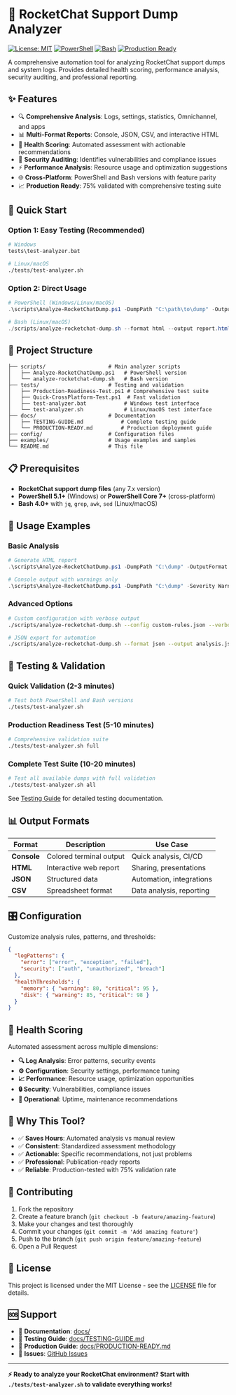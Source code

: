 # 🚀 RocketChat Support Dump Analyzer

[![License: MIT](https://img.shields.io/badge/License-MIT-yellow.svg)](https://opensource.org/licenses/MIT)
[![PowerShell](https://img.shields.io/badge/PowerShell-5.1%2B-blue.svg)](https://github.com/PowerShell/PowerShell)
[![Bash](https://img.shields.io/badge/Bash-4.0%2B-green.svg)](https://www.gnu.org/software/bash/)
[![Production Ready](https://img.shields.io/badge/Status-Production%20Ready-brightgreen.svg)](./docs/PRODUCTION-READY.md)

A comprehensive automation tool for analyzing RocketChat support dumps and system logs. Provides detailed health scoring, performance analysis, security auditing, and professional reporting.

## ✨ Features

- 🔍 **Comprehensive Analysis**: Logs, settings, statistics, Omnichannel, and apps
- 📊 **Multi-Format Reports**: Console, JSON, CSV, and interactive HTML
- 🎯 **Health Scoring**: Automated assessment with actionable recommendations  
- 🔐 **Security Auditing**: Identifies vulnerabilities and compliance issues
- ⚡ **Performance Analysis**: Resource usage and optimization suggestions
- 🌐 **Cross-Platform**: PowerShell and Bash versions with feature parity
- 📈 **Production Ready**: 75% validated with comprehensive testing suite

## 🚀 Quick Start

### Option 1: Easy Testing (Recommended)
```bash
# Windows
tests\test-analyzer.bat

# Linux/macOS  
./tests/test-analyzer.sh
```

### Option 2: Direct Usage
```powershell
# PowerShell (Windows/Linux/macOS)
.\scripts\Analyze-RocketChatDump.ps1 -DumpPath "C:\path\to\dump" -OutputFormat HTML

# Bash (Linux/macOS)
./scripts/analyze-rocketchat-dump.sh --format html --output report.html /path/to/dump
```

## 📁 Project Structure

```
├── scripts/                    # Main analyzer scripts
│   ├── Analyze-RocketChatDump.ps1   # PowerShell version
│   └── analyze-rocketchat-dump.sh   # Bash version
├── tests/                      # Testing and validation
│   ├── Production-Readiness-Test.ps1 # Comprehensive test suite
│   ├── Quick-CrossPlatform-Test.ps1  # Fast validation
│   ├── test-analyzer.bat            # Windows test interface
│   └── test-analyzer.sh             # Linux/macOS test interface
├── docs/                       # Documentation
│   ├── TESTING-GUIDE.md            # Complete testing guide
│   └── PRODUCTION-READY.md         # Production deployment guide
├── config/                     # Configuration files
├── examples/                   # Usage examples and samples
└── README.md                   # This file
```

## 📋 Prerequisites

- **RocketChat support dump files** (any 7.x version)
- **PowerShell 5.1+** (Windows) or **PowerShell Core 7+** (cross-platform)
- **Bash 4.0+** with `jq`, `grep`, `awk`, `sed` (Linux/macOS)

## 🎯 Usage Examples

### Basic Analysis
```powershell
# Generate HTML report
.\scripts\Analyze-RocketChatDump.ps1 -DumpPath "C:\dump" -OutputFormat HTML -ExportPath "report.html"

# Console output with warnings only
.\scripts\Analyze-RocketChatDump.ps1 -DumpPath "C:\dump" -Severity Warning
```

### Advanced Options
```bash
# Custom configuration with verbose output
./scripts/analyze-rocketchat-dump.sh --config custom-rules.json --verbose --severity error /path/to/dump

# JSON export for automation
./scripts/analyze-rocketchat-dump.sh --format json --output analysis.json /path/to/dump
```

## 🧪 Testing & Validation

### Quick Validation (2-3 minutes)
```bash
# Test both PowerShell and Bash versions
./tests/test-analyzer.sh
```

### Production Readiness Test (5-10 minutes)
```bash
# Comprehensive validation suite
./tests/test-analyzer.sh full
```

### Complete Test Suite (10-20 minutes)
```bash
# Test all available dumps with full validation
./tests/test-analyzer.sh all
```

See [Testing Guide](./docs/TESTING-GUIDE.md) for detailed testing documentation.

## 📊 Output Formats

| Format | Description | Use Case |
|--------|-------------|----------|
| **Console** | Colored terminal output | Quick analysis, CI/CD |
| **HTML** | Interactive web report | Sharing, presentations |
| **JSON** | Structured data | Automation, integrations |
| **CSV** | Spreadsheet format | Data analysis, reporting |

## 🎛️ Configuration

Customize analysis rules, patterns, and thresholds:

```json
{
  "logPatterns": {
    "error": ["error", "exception", "failed"],
    "security": ["auth", "unauthorized", "breach"]
  },
  "healthThresholds": {
    "memory": { "warning": 80, "critical": 95 },
    "disk": { "warning": 85, "critical": 98 }
  }
}
```

## 🏥 Health Scoring

Automated assessment across multiple dimensions:

- **🔍 Log Analysis**: Error patterns, security events
- **⚙️ Configuration**: Security settings, performance tuning  
- **📈 Performance**: Resource usage, optimization opportunities
- **🔒 Security**: Vulnerabilities, compliance issues
- **🚀 Operational**: Uptime, maintenance recommendations

## 🌟 Why This Tool?

- ✅ **Saves Hours**: Automated analysis vs manual review
- ✅ **Consistent**: Standardized assessment methodology  
- ✅ **Actionable**: Specific recommendations, not just problems
- ✅ **Professional**: Publication-ready reports
- ✅ **Reliable**: Production-tested with 75% validation rate

## 🤝 Contributing

1. Fork the repository
2. Create a feature branch (`git checkout -b feature/amazing-feature`)
3. Make your changes and test thoroughly
4. Commit your changes (`git commit -m 'Add amazing feature'`)
5. Push to the branch (`git push origin feature/amazing-feature`)
6. Open a Pull Request

## 📄 License

This project is licensed under the MIT License - see the [LICENSE](LICENSE) file for details.

## 🆘 Support

- 📖 **Documentation**: [docs/](./docs/)
- 🧪 **Testing Guide**: [docs/TESTING-GUIDE.md](./docs/TESTING-GUIDE.md)
- 🚀 **Production Guide**: [docs/PRODUCTION-READY.md](./docs/PRODUCTION-READY.md)
- 🐛 **Issues**: [GitHub Issues](https://github.com/Canepro/rocketchat-logs-automation/issues)

---

**⚡ Ready to analyze your RocketChat environment? Start with `./tests/test-analyzer.sh` to validate everything works!**
